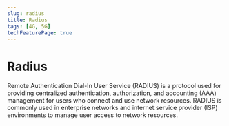 ```yaml
---
slug: radius
title: Radius
tags: [4G, 5G]
techFeaturePage: true
---
```


# Radius

Remote Authentication Dial-In User Service (RADIUS) is a protocol used for providing centralized authentication, authorization, and accounting (AAA) management for users who connect and use network resources. RADIUS is commonly used in enterprise networks and internet service provider (ISP) environments to manage user access to network resources.
